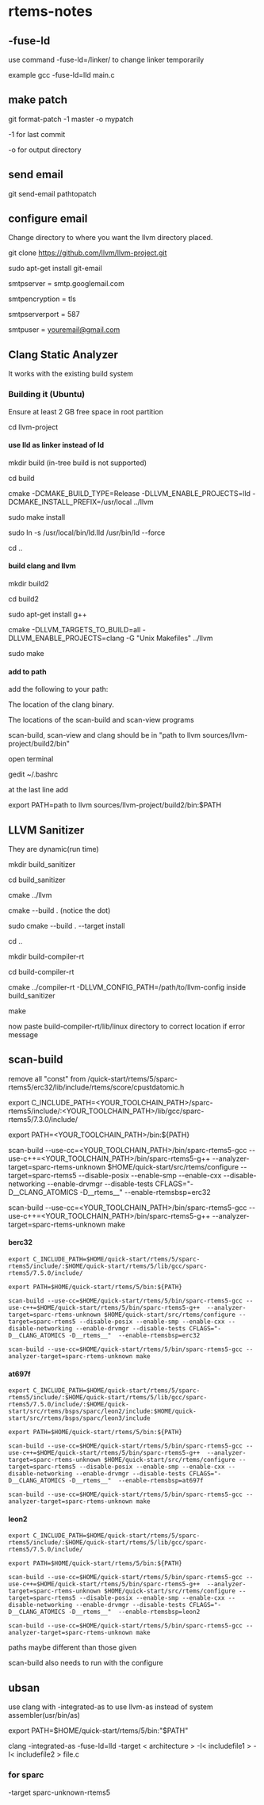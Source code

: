 # rtems-notes

## -fuse-ld

use command -fuse-ld=/linker/ to change linker temporarily

example gcc -fuse-ld=lld main.c

## make patch

git format-patch -1 master -o mypatch

-1 for last commit

-o for output directory


## send email
git send-email pathtopatch

## configure email

Change directory to where you want the llvm directory placed.

git clone https://github.com/llvm/llvm-project.git

sudo apt-get install git-email

smtpserver = smtp.googlemail.com
    
smtpencryption = tls
    
smtpserverport = 587
    
smtpuser = youremail@gmail.com

## Clang Static Analyzer

It works with the existing build system

### Building it (Ubuntu)

Ensure at least 2 GB free space in root partition

cd llvm-project

#### use lld as linker instead of ld

mkdir build (in-tree build is not supported)

cd build

cmake -DCMAKE_BUILD_TYPE=Release -DLLVM_ENABLE_PROJECTS=lld -DCMAKE_INSTALL_PREFIX=/usr/local ../llvm

sudo make install

sudo ln -s /usr/local/bin/ld.lld /usr/bin/ld --force

cd ..

#### build clang and llvm 

mkdir build2

cd build2

sudo apt-get install g++

cmake -DLLVM_TARGETS_TO_BUILD=all -DLLVM_ENABLE_PROJECTS=clang -G "Unix Makefiles" ../llvm

sudo make


#### add to path
add the following to your path:

The location of the clang binary.

The locations of the scan-build and scan-view programs

scan-build, scan-view and clang should be in "path to llvm sources/llvm-project/build2/bin" 
    
open terminal

gedit ~/.bashrc

at the last line add

export PATH=path to llvm sources/llvm-project/build2/bin:$PATH

## LLVM Sanitizer

They are dynamic(run time)

mkdir build_sanitizer

cd build_sanitizer

cmake ../llvm

cmake --build .   (notice the dot)

sudo cmake --build . --target install

cd ..

mkdir build-compiler-rt

cd build-compiler-rt

cmake ../compiler-rt -DLLVM_CONFIG_PATH=/path/to/llvm-config inside build_sanitizer

make

now paste build-compiler-rt/lib/linux directory to correct location if error message

## scan-build

remove all "const" from /quick-start/rtems/5/sparc-rtems5/erc32/lib/include/rtems/score/cpustdatomic.h

export C_INCLUDE_PATH=<YOUR_TOOLCHAIN_PATH>/sparc-rtems5/include/:<YOUR_TOOLCHAIN_PATH>/lib/gcc/sparc-rtems5/7.3.0/include/

export PATH=<YOUR_TOOLCHAIN_PATH>/bin:${PATH}

scan-build --use-cc=<YOUR_TOOLCHAIN_PATH>/bin/sparc-rtems5-gcc --use-c++=<YOUR_TOOLCHAIN_PATH>/bin/sparc-rtems5-g++ --analyzer-target=sparc-rtems-unknown $HOME/quick-start/src/rtems/configure --target=sparc-rtems5 --disable-posix --enable-smp --enable-cxx --disable-networking --enable-drvmgr --disable-tests CFLAGS="-D__CLANG_ATOMICS -D__rtems__"  --enable-rtemsbsp=erc32

scan-build --use-cc=<YOUR_TOOLCHAIN_PATH>/bin/sparc-rtems5-gcc --use-c++=<YOUR_TOOLCHAIN_PATH>/bin/sparc-rtems5-g++ --analyzer-target=sparc-rtems-unknown make


#### berc32

```
export C_INCLUDE_PATH=$HOME/quick-start/rtems/5/sparc-rtems5/include/:$HOME/quick-start/rtems/5/lib/gcc/sparc-rtems5/7.5.0/include/

export PATH=$HOME/quick-start/rtems/5/bin:${PATH}

scan-build --use-cc=$HOME/quick-start/rtems/5/bin/sparc-rtems5-gcc --use-c++=$HOME/quick-start/rtems/5/bin/sparc-rtems5-g++  --analyzer-target=sparc-rtems-unknown $HOME/quick-start/src/rtems/configure --target=sparc-rtems5 --disable-posix --enable-smp --enable-cxx --disable-networking --enable-drvmgr --disable-tests CFLAGS="-D__CLANG_ATOMICS -D__rtems__"  --enable-rtemsbsp=erc32

scan-build --use-cc=$HOME/quick-start/rtems/5/bin/sparc-rtems5-gcc --analyzer-target=sparc-rtems-unknown make

```

#### at697f

```
export C_INCLUDE_PATH=$HOME/quick-start/rtems/5/sparc-rtems5/include/:$HOME/quick-start/rtems/5/lib/gcc/sparc-rtems5/7.5.0/include/:$HOME/quick-start/src/rtems/bsps/sparc/leon2/include:$HOME/quick-start/src/rtems/bsps/sparc/leon3/include

export PATH=$HOME/quick-start/rtems/5/bin:${PATH}

scan-build --use-cc=$HOME/quick-start/rtems/5/bin/sparc-rtems5-gcc --use-c++=$HOME/quick-start/rtems/5/bin/sparc-rtems5-g++  --analyzer-target=sparc-rtems-unknown $HOME/quick-start/src/rtems/configure --target=sparc-rtems5 --disable-posix --enable-smp --enable-cxx --disable-networking --enable-drvmgr --disable-tests CFLAGS="-D__CLANG_ATOMICS -D__rtems__"  --enable-rtemsbsp=at697f

scan-build --use-cc=$HOME/quick-start/rtems/5/bin/sparc-rtems5-gcc --analyzer-target=sparc-rtems-unknown make

```

#### leon2

```
export C_INCLUDE_PATH=$HOME/quick-start/rtems/5/sparc-rtems5/include/:$HOME/quick-start/rtems/5/lib/gcc/sparc-rtems5/7.5.0/include/

export PATH=$HOME/quick-start/rtems/5/bin:${PATH}

scan-build --use-cc=$HOME/quick-start/rtems/5/bin/sparc-rtems5-gcc --use-c++=$HOME/quick-start/rtems/5/bin/sparc-rtems5-g++  --analyzer-target=sparc-rtems-unknown $HOME/quick-start/src/rtems/configure --target=sparc-rtems5 --disable-posix --enable-smp --enable-cxx --disable-networking --enable-drvmgr --disable-tests CFLAGS="-D__CLANG_ATOMICS -D__rtems__"  --enable-rtemsbsp=leon2

scan-build --use-cc=$HOME/quick-start/rtems/5/bin/sparc-rtems5-gcc --analyzer-target=sparc-rtems-unknown make
```
paths maybe different than those given

scan-build also needs to run with the configure 

## ubsan

use clang with -integrated-as to use llvm-as instead of system assembler(usr/bin/as)

export PATH=$HOME/quick-start/rtems/5/bin:"$PATH"

clang -integrated-as -fuse-ld=lld -target < architecture > -I< includefile1 > -I< includefile2 > file.c

### for sparc 
-target sparc-unknown-rtems5
